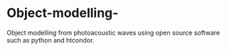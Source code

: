 # Object-modelling-
Object modelling from photoacoustic waves using open source software such as python and htcondor. 
